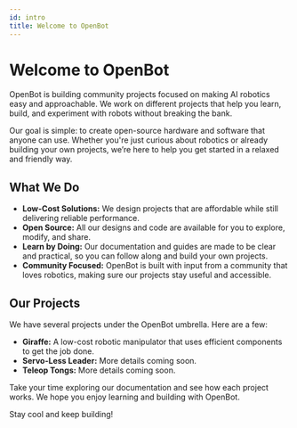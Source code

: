```yaml
---
id: intro
title: Welcome to OpenBot
---
```


# Welcome to OpenBot

OpenBot is building community projects focused on making AI robotics easy and approachable. We work on different projects that help you learn, build, and experiment with robots without breaking the bank.

Our goal is simple: to create open-source hardware and software that anyone can use. Whether you're just curious about robotics or already building your own projects, we’re here to help you get started in a relaxed and friendly way.

## What We Do

- **Low-Cost Solutions:** We design projects that are affordable while still delivering reliable performance.
- **Open Source:** All our designs and code are available for you to explore, modify, and share.
- **Learn by Doing:** Our documentation and guides are made to be clear and practical, so you can follow along and build your own projects.
- **Community Focused:** OpenBot is built with input from a community that loves robotics, making sure our projects stay useful and accessible.

## Our Projects

We have several projects under the OpenBot umbrella. Here are a few:

- **Giraffe:** A low-cost robotic manipulator that uses efficient components to get the job done.
- **Servo-Less Leader:** More details coming soon.
- **Teleop Tongs:** More details coming soon.

Take your time exploring our documentation and see how each project works. We hope you enjoy learning and building with OpenBot.

Stay cool and keep building!
